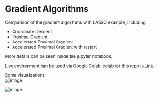 # Gradient Algorithms

Comparison of the gradient algorithms with LASSO example, including:   
* Coordinate Descent   
* Proximal Gradient   
* Accelerated Proximal Gradient   
* Accelerated Proximal Gradient with restart   

More details can be seen inside the jupyter notebook.      

Live environment can be used via Google Colab, colab for this repo is [Link](https://colab.research.google.com/github/CookieLau/Gradient_Algorithms/blob/main/Gradient_Algo_LASSO.ipynb).

Some visualizations:   
![image](https://user-images.githubusercontent.com/30521971/224480309-3523e263-6592-4e02-aedb-6f1114e369c6.png)

![image](https://user-images.githubusercontent.com/30521971/224480321-30a097d9-c211-4f8c-a714-ce05ed8b3c63.png)
